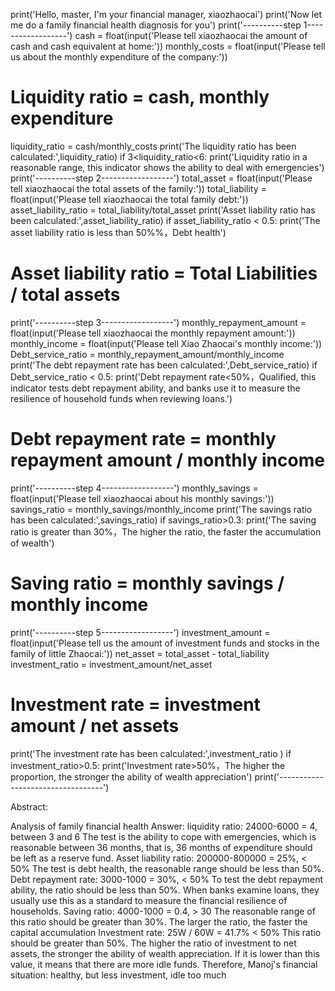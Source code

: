 print('Hello, master, I'm your financial manager, xiaozhaocai')
print('Now let me do a family financial health diagnosis for you')
print('----------step 1------------------')
cash = float(input('Please tell xiaozhaocai the amount of cash and cash equivalent at home:'))
monthly_costs = float(input('Please tell us about the monthly expenditure of the company:')) 
# Liquidity ratio = cash, monthly expenditure
liquidity_ratio = cash/monthly_costs
print('The liquidity ratio has been calculated:',liquidity_ratio)
if 3<liquidity_ratio<6:
    print('Liquidity ratio in a reasonable range, this indicator shows the ability to deal with emergencies')
print('----------step 2------------------')
total_asset = float(input('Please tell xiaozhaocai the total assets of the family:'))
total_liability = float(input('Please tell xiaozhaocai the total family debt:'))
asset_liability_ratio = total_liability/total_asset
print('Asset liability ratio has been calculated:',asset_liability_ratio)
if asset_liability_ratio < 0.5:
    print('The asset liability ratio is less than 50%%，Debt health')
# Asset liability ratio = Total Liabilities / total assets
print('----------step 3------------------')
monthly_repayment_amount = float(input('Please tell xiaozhaocai the monthly repayment amount:'))
monthly_income = float(input('Please tell Xiao Zhaocai's monthly income:'))
Debt_service_ratio = monthly_repayment_amount/monthly_income
print('The debt repayment rate has been calculated:',Debt_service_ratio)
if Debt_service_ratio < 0.5:
    print('Debt repayment rate<50%，Qualified, this indicator tests debt repayment ability, and banks use it to measure the resilience of household funds when reviewing loans.')
# Debt repayment rate = monthly repayment amount / monthly income
print('----------step 4------------------')
monthly_savings = float(input('Please tell xiaozhaocai about his monthly savings:'))
savings_ratio = monthly_savings/monthly_income
print('The savings ratio has been calculated:',savings_ratio)
if savings_ratio>0.3:
    print('The saving ratio is greater than 30%，The higher the ratio, the faster the accumulation of wealth')
# Saving ratio = monthly savings / monthly income
print('----------step 5------------------')
investment_amount = float(input('Please tell us the amount of investment funds and stocks in the family of little Zhaocai:'))
net_asset = total_asset - total_liability
investment_ratio = investment_amount/net_asset
# Investment rate = investment amount / net assets
print('The investment rate has been calculated:',investment_ratio )
if investment_ratio>0.5:
    print('Investment rate>50%，The higher the proportion, the stronger the ability of wealth appreciation')
print('----------------------------------')


Abstract:

Analysis of family financial health
Answer: liquidity ratio: 24000-6000 = 4, between 3 and 6
The test is the ability to cope with emergencies, which is reasonable between 36 months, that is, 36 months of expenditure should be left as a reserve fund.
Asset liability ratio: 200000-800000 = 25%, < 50%
The test is debt health, the reasonable range should be less than 50%.
Debt repayment rate: 3000-1000 = 30%, < 50%
To test the debt repayment ability, the ratio should be less than 50%. When banks examine loans, they usually use this as a standard to measure the financial resilience of households.
Saving ratio: 4000-1000 = 0.4, > 30
The reasonable range of this ratio should be greater than 30%. The larger the ratio, the faster the capital accumulation
Investment rate: 25W / 60W = 41.7% < 50%
This ratio should be greater than 50%. The higher the ratio of investment to net assets, the stronger the ability of wealth appreciation. If it is lower than this value, it means that there are more idle funds.
Therefore, Manoj's financial situation: healthy, but less investment, idle too much
